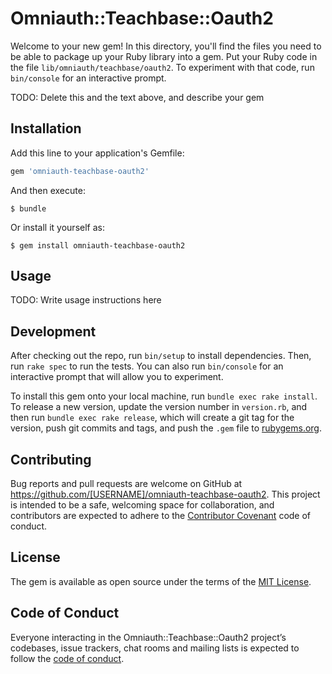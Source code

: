 # Omniauth::Teachbase::Oauth2

Welcome to your new gem! In this directory, you'll find the files you need to be able to package up your Ruby library into a gem. Put your Ruby code in the file `lib/omniauth/teachbase/oauth2`. To experiment with that code, run `bin/console` for an interactive prompt.

TODO: Delete this and the text above, and describe your gem

## Installation

Add this line to your application's Gemfile:

```ruby
gem 'omniauth-teachbase-oauth2'
```

And then execute:

    $ bundle

Or install it yourself as:

    $ gem install omniauth-teachbase-oauth2

## Usage

TODO: Write usage instructions here

## Development

After checking out the repo, run `bin/setup` to install dependencies. Then, run `rake spec` to run the tests. You can also run `bin/console` for an interactive prompt that will allow you to experiment.

To install this gem onto your local machine, run `bundle exec rake install`. To release a new version, update the version number in `version.rb`, and then run `bundle exec rake release`, which will create a git tag for the version, push git commits and tags, and push the `.gem` file to [rubygems.org](https://rubygems.org).

## Contributing

Bug reports and pull requests are welcome on GitHub at https://github.com/[USERNAME]/omniauth-teachbase-oauth2. This project is intended to be a safe, welcoming space for collaboration, and contributors are expected to adhere to the [Contributor Covenant](http://contributor-covenant.org) code of conduct.

## License

The gem is available as open source under the terms of the [MIT License](https://opensource.org/licenses/MIT).

## Code of Conduct

Everyone interacting in the Omniauth::Teachbase::Oauth2 project’s codebases, issue trackers, chat rooms and mailing lists is expected to follow the [code of conduct](https://github.com/[USERNAME]/omniauth-teachbase-oauth2/blob/master/CODE_OF_CONDUCT.md).

